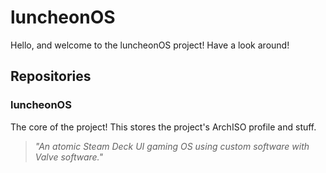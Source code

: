 # luncheonOS
Hello, and welcome to the luncheonOS project! Have a look around!
## Repositories
### luncheonOS
The core of the project! This stores the project's ArchISO profile and stuff.  
> *"An atomic Steam Deck UI gaming OS using custom software with Valve software."*
